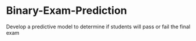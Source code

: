 # Binary-Exam-Prediction
Develop a predictive model to determine if students will pass or fail the final exam
